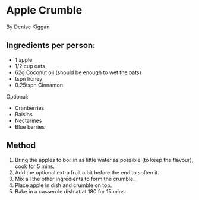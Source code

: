 # Apple Crumble
By Denise Kiggan

## Ingredients per person:

- 1 apple
- 1/2 cup oats
- 62g Coconut oil (should be enough to wet the oats)
- tspn honey
- 0.25tspn Cinnamon

Optional:
- Cranberries
- Raisins
- Nectarines
- Blue berries

## Method

1. Bring the apples to boil in as little water as possible (to keep the flavour), cook for 5 mins.
2. Add the optional extra fruit a bit before the end to soften it.
3. Mix all the other ingredients to form the crumble.
4. Place apple in dish and crumble on top.
5. Bake in a casserole dish at at 180 for 15 mins.
